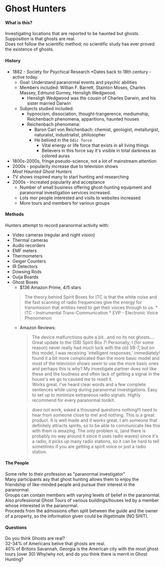 Ghost Hunters
===

#### What is this?
Investigating locations that are reported to be haunted but ghosts.  
Supposition is that ghosts are real.  
Does not follow the scientific method; no scientific study has ever proved the existence of ghosts.  

#### History
* 1882 - Society for Psychical Research
    *Dates back to 18th century - active today.  
    * Goal: Understand paranormal events and psychic abilities
    * Members included: Willian F. Barrett, Stainton Moses, Charles Massey, Edmund Gurney, Hensligh Wedgwood.
        * Hensligh Wedgwood was the cousin of Charles Darwin, and his sister married Darwin
    * Subjects studied included:
        * hypnocism, dissociation, thought-trangerence, mediumship, Reichenbach phenomena, apparitions, haunted houses
        * Reichenbach phenomena:
            * Baron Carl von Reichenbach: chemist, geologist, metallurgist, naturalist, industrialist, philosopher
            * He belived in the `Odic force`
                * Vital energy or life force that exists in all living things
                * Believers in this force say it's visible in total darkness as colored auras
* 1800s-2000s, fringe pseudo-science, not a lot of mainstream attention
* 2000s - popularity increase due to television shows  
    _Most Haunted_
    _Ghost Hunters_
* TV shows inspired many to start hunting and researching
* 2000s - Increated popularity and acceptance
    * Number of small business offering ghost-hunting equipment and paranormal investigation services increased.  
    * Lots mor people interested and visits to websites increased
    * More tours and members for various groups



#### Methods
Hunters attempt to record paranormal activity with:  
* Video cameras (regular and night vision)
* Thermal cameras
* Audio recorders
* EMF meters 
* Thermometers
* Geiger Counters
* IR Detectors
* Dowsing Rods
* Ouija Boards
* Ghost Boxes
    * $136 Amazon Prime, 4/5 stars
    > The theory behind Spirit Boxes for ITC is that the white noise and the fast scanning of radio frequencies give the energy for transmission that entities need to get their voices through to us.
        * ITC - Instrumental Trans-Communication
        * EVP - Electronic Voice Phenomenon
    * Amazon Reviews:
        > The device malfunctions quite a bit...and no its not ghosts....  
        > Great update to the (SB) Spirit Box 7! Personally, I (for some reason) never really had much luck with the old SB-7, but on this model, I was receiving 'intelligent responses,' immediately!
        > found it a bit more complicated than the more basic model and most of the television shows seem to use the more basic ones and perhaps this is why? My investigate partner does not like these and the loudness and often lack of getting a signal in the house's we go to caused me to resell it.  
        > Works great. I've heard clear words and a few complete sentences while using during paranormal investigations. Easy to set up to minimize extraneous radio signals. Highly recommend for every paranormal toolkit.

        > does not work, asked a thousand questions nothing!!I need to hear from someone close to me! and nothing.
        > This is a great product. It is well made and it works great. I am someone that definitely attracts spirits, so to be able to communicate like this with them is amazing. The only problem is, (and there is probably no way around it since it uses radio waves) since it's a radio, it picks up many radio stations, so it can be hard to tell sometimes if you are getting a spirit voice or just a radio station.

#### The People
Some refer to their profession as "paranormal investigator"  
Many participants asy that ghost hunting allows them to enjoy the friendship of like-minded people and pursue their
interest in the paranormal.  
Groups can contain members with varying levels of belief in the paranormal.  
Also professional Ghost Tours of various buildings/houses led by a member whose interested in the paranormal.  
    Proceeds from the admissions often split between the guide and the owner of a property, so the information given
    could be illigetimate (NO SHIT).  


#### Questions
Do you think Ghosts are real?  
32-34% of Americans belive that ghosts are real.  
    40% of Britons
Savannah, Georgia is the American city with the most ghost tours (over 30)
Why/why not, and do you think there is merrit in Ghost Hunting?

